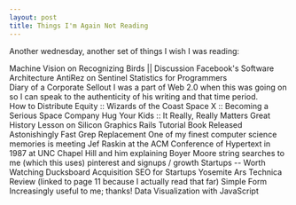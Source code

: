 ```yaml
---
layout: post
title: Things I'm Again Not Reading
---
```

Another wednesday, another set of things I wish I was reading:

Machine Vision on Recognizing Birds || Discussion
Facebook's Software Architecture
AntiRez on Sentinel
Statistics for Programmers  
Diary of a Corporate Sellout  I was a part of Web 2.0 when this was going on so I can speak to the authenticity of his writing and that time period.  
How to Distribute Equity :: Wizards of the Coast
Space X :: Becoming a Serious Space Company
Hug Your Kids :: It Really, Really Matters
Great History Lesson on Silicon Graphics
Rails Tutorial Book Released
Astonishingly Fast Grep Replacement  One of my finest computer science memories is meeting Jef Raskin at the ACM Conference of Hypertext in 1987 at UNC Chapel Hill and him explaining Boyer Moore string searches to me (which this uses)
pinterest and signups / growth
Startups -- Worth Watching
Ducksboard Acquisition
SEO for Startups
Yosemite Ars Technica Review (linked to page 11 because I actually read that far)
Simple Form  Increasingly useful to me; thanks!
Data Visualization with JavaScript